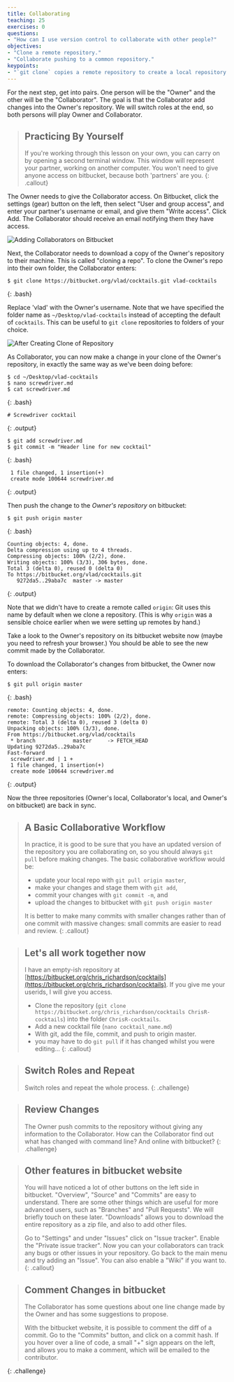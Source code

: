 ```yaml
---
title: Collaborating
teaching: 25
exercises: 0
questions:
- "How can I use version control to collaborate with other people?"
objectives:
- "Clone a remote repository."
- "Collaborate pushing to a common repository."
keypoints:
- "`git clone` copies a remote repository to create a local repository with a remote called `origin` automatically set up."
---
```


For the next step, get into pairs.  One person will be the "Owner" and the other
will be the "Collaborator". The goal is that the Collaborator add changes into
the Owner's repository. We will switch roles at the end, so both persons will
play Owner and Collaborator.

> ## Practicing By Yourself
>
> If you're working through this lesson on your own, you can carry on by opening
> a second terminal window.
> This window will represent your partner, working on another computer. You
> won't need to give anyone access on bitbucket, because both 'partners' are you.
{: .callout}

The Owner needs to give the Collaborator access. On Bitbucket, click
the settings (gear) button on the left, then select "User and group
access", and enter your partner's username or email, and give them
"Write access". Click Add. The Collaborator should receive an email
notifying them they have access.

![Adding Collaborators on Bitbucket](../fig/bitbucket-add-user.png)

Next, the Collaborator needs to download a copy of the Owner's
repository to their  machine. This is called "cloning a repo". To
clone the Owner's repo into their own folder, the Collaborator enters:

~~~
$ git clone https://bitbucket.org/vlad/cocktails.git vlad-cocktails
~~~
{: .bash}

Replace 'vlad' with the Owner's username. Note that we have specified
the folder name as `~/Desktop/vlad-cocktails` instead of accepting the
default of `cocktails`. This can be useful to `git clone` repositories to
folders of your choice.

![After Creating Clone of Repository](../fig/github-collaboration.svg)

As Collaborator, you can now make a change in your clone of the
Owner's repository, in exactly the same way as we've been doing before:

~~~
$ cd ~/Desktop/vlad-cocktails
$ nano screwdriver.md
$ cat screwdriver.md
~~~
{: .bash}

~~~
# Screwdriver cocktail
~~~
{: .output}

~~~
$ git add screwdriver.md
$ git commit -m "Header line for new cocktail"
~~~
{: .bash}

~~~
 1 file changed, 1 insertion(+)
 create mode 100644 screwdriver.md
~~~
{: .output}

Then push the change to the *Owner's repository* on bitbucket:

~~~
$ git push origin master
~~~
{: .bash}

~~~
Counting objects: 4, done.
Delta compression using up to 4 threads.
Compressing objects: 100% (2/2), done.
Writing objects: 100% (3/3), 306 bytes, done.
Total 3 (delta 0), reused 0 (delta 0)
To https://bitbucket.org/vlad/cocktails.git
   9272da5..29aba7c  master -> master
~~~
{: .output}

Note that we didn't have to create a remote called `origin`: Git uses this
name by default when we clone a repository.  (This is why `origin` was a
sensible choice earlier when we were setting up remotes by hand.)

Take a look to the Owner's repository on its bitbucket website now (maybe you need
to refresh your browser.) You should be able to see the new commit made by the
Collaborator.

To download the Collaborator's changes from bitbucket, the Owner now enters:

~~~
$ git pull origin master
~~~
{: .bash}

~~~
remote: Counting objects: 4, done.
remote: Compressing objects: 100% (2/2), done.
remote: Total 3 (delta 0), reused 3 (delta 0)
Unpacking objects: 100% (3/3), done.
From https://bitbucket.org/vlad/cocktails
 * branch            master     -> FETCH_HEAD
Updating 9272da5..29aba7c
Fast-forward
 screwdriver.md | 1 +
 1 file changed, 1 insertion(+)
 create mode 100644 screwdriver.md
~~~
{: .output}

Now the three repositories (Owner's local, Collaborator's local, and Owner's on
bitbucket) are back in sync.

> ## A Basic Collaborative Workflow
>
> In practice, it is good to be sure that you have an updated version of the
> repository you are collaborating on, so you should always `git pull` before making
> changes. The basic collaborative workflow would be:
>
> * update your local repo with `git pull origin master`,
> * make your changes and stage them with `git add`,
> * commit your changes with `git commit -m`, and
> * upload the changes to bitbucket with `git push origin master`
>
> It is better to make many commits with smaller changes rather than
> of one commit with massive changes: small commits are easier to
> read and review.
{: .callout}

> ## Let's all work together now
>
> I have an empty-ish repository at [https://bitbucket.org/chris_richardson/cocktails](https://bitbucket.org/chris_richardson/cocktails).
> If you give me your userids, I will give you access.
>
> * Clone the repository (`git clone https://bitbucket.org/chris_richardson/cocktails ChrisR-cocktails`) into the folder `ChrisR-cocktails`.
> * Add a new cocktail file (`nano cocktail_name.md`)
> * With git, add the file, commit, and push to origin master.
> * you may have to do `git pull` if it has changed whilst you were editing...
{: .callout}

> ## Switch Roles and Repeat
>
> Switch roles and repeat the whole process.
{: .challenge}

> ## Review Changes
>
> The Owner push commits to the repository without giving any information
> to the Collaborator. How can the Collaborator find out what has changed with
> command line? And online with bitbucket?
{: .challenge}

> ## Other features in bitbucket website
>
> You will have noticed a lot of other buttons on the left side in bitbucket.
> "Overview", "Source" and "Commits" are easy to understand. There are some
> other things which are useful for more advanced users, such as "Branches"
> and "Pull Requests". We will briefly touch on these later. "Downloads"
> allows you to download the entire repository as a zip file, and also to
> add other files.
>
> Go to "Settings" and under "Issues" click on "Issue tracker". Enable
> the "Private issue tracker". Now you can your collaborators can
> track any bugs or other issues in your repository. Go back to the
> main menu and try adding an "Issue". You can also enable a "Wiki"
> if you want to.
{: .callout}



> ## Comment Changes in bitbucket
>
> The Collaborator has some questions about one line change made by
> the Owner and has some suggestions to propose.
>
> With the bitbucket website, it is possible to comment the diff of a
> commit. Go to the "Commits" button, and click on a commit hash. If you hover
> over a line of code, a small "+" sign appears on the left, and
> allows you to make a comment, which will be emailed to the contributor.
>
{: .challenge}
